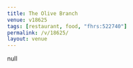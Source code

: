 ```yaml
---
title: The Olive Branch
venue: v18625
tags: [restaurant, food, "fhrs:522740"]
permalink: /v/18625/
layout: venue
---
```

null